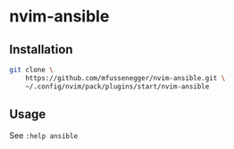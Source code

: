 # nvim-ansible

## Installation

```bash
git clone \
    https://github.com/mfussenegger/nvim-ansible.git \
    ~/.config/nvim/pack/plugins/start/nvim-ansible
```


## Usage

See `:help ansible`
